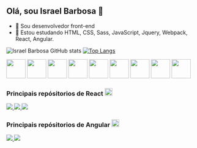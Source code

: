## Olá, sou Israel Barbosa 👋

- 🔭 Sou desenvolvedor front-end
- 🌱 Estou estudando HTML, CSS, Sass, JavaScript, Jquery, Webpack, React, Angular.

![Israel Barbosa GitHub stats](https://github-readme-stats.vercel.app/api?username=IsraelBarbosa&show_icons=true&theme=dark&locale=pt-br&count_private=true)       [![Top Langs](https://github-readme-stats.vercel.app/api/top-langs/?username=IsraelBarbosa&layout=compact&locale=pt-br)](https://github.com/IsraelBarbosa)

<div>
  <img src="https://cdn.jsdelivr.net/gh/devicons/devicon/icons/html5/html5-original.svg" width="50" />
  <img src="https://cdn.jsdelivr.net/gh/devicons/devicon/icons/css3/css3-original.svg" width="50" />
  <img src="https://cdn.jsdelivr.net/gh/devicons/devicon/icons/sass/sass-original.svg" width="50" />
  <img src="https://cdn.jsdelivr.net/gh/devicons/devicon/icons/javascript/javascript-original.svg" width="50" />
  <img src="https://cdn.jsdelivr.net/gh/devicons/devicon/icons/typescript/typescript-original.svg" width="50" />
  <img src="https://cdn.jsdelivr.net/gh/devicons/devicon/icons/jquery/jquery-original.svg" width="50" />
  <img src="https://cdn.jsdelivr.net/gh/devicons/devicon/icons/webpack/webpack-original.svg" width="50" />
  <img src="https://cdn.jsdelivr.net/gh/devicons/devicon/icons/react/react-original.svg" width="50" />
  <img src="https://cdn.jsdelivr.net/gh/devicons/devicon/icons/angularjs/angularjs-original.svg" width="50" /> 
</div>

 ### Principais repósitorios de React  <img src="https://cdn.jsdelivr.net/gh/devicons/devicon/icons/react/react-original.svg" width="20" />
<div>
  <a href="https://github.com/IsraelBarbosa/spaceLanceFreelancingg">
    <img src="https://github-readme-stats.vercel.app/api/pin/?username=IsraelBarbosa&repo=spaceLanceFreelancingg&show_owner=true" />
  </a>
  <a href="https://github.com/IsraelBarbosa/foodsavorlandingpage">
    <img src="https://github-readme-stats.vercel.app/api/pin/?username=IsraelBarbosa&repo=foodsavorlandingpage&show_owner=true" />
  </a>
  <a href="https://github.com/IsraelBarbosa/Glassmorphism-Landing-Page">
    <img src="https://github-readme-stats.vercel.app/api/pin/?username=IsraelBarbosa&repo=Glassmorphism-Landing-Page&show_owner=true" />
  </a>
</div>

### Principais repósitorios de Angular <img src="https://cdn.jsdelivr.net/gh/devicons/devicon/icons/angularjs/angularjs-original.svg" width="20" /> 
<div>
  <a href="https://github.com/IsraelBarbosa/Gerenciador-de-campanhas">
    <img src="https://github-readme-stats.vercel.app/api/pin/?username=IsraelBarbosa&repo=Gerenciador-de-campanhas&show_owner=true" />
  </a>
  <a href="https://github.com/IsraelBarbosa/netbookSocialNetworkingLandingPage">
    <img src="https://github-readme-stats.vercel.app/api/pin/?username=IsraelBarbosa&repo=netbookSocialNetworkingLandingPage&show_owner=true" />
  </a>
</div>
